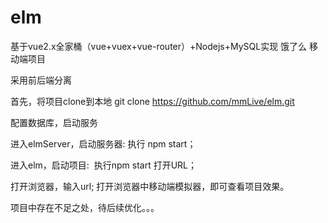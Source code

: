 # elm
 基于vue2.x全家桶（vue+vuex+vue-router）+Nodejs+MySQL实现 饿了么 移动端项目
 
 采用前后端分离
 
 首先，将项目clone到本地
 git clone https://github.com/mmLive/elm.git
 
 
 配置数据库，启动服务 
 
 进入elmServer，启动服务器: 执行 npm start；
 
 进入elm，启动项目:  执行npm start 打开URL；
 
 打开浏览器，输入url; 打开浏览器中移动端模拟器，即可查看项目效果。
 

项目中存在不足之处，待后续优化。。。
 
 



